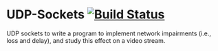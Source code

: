 # UDP-Sockets [![Build Status](https://travis-ci.org/bhimeshchauhan/UDP-Sockets.svg?branch=master)](https://travis-ci.org/bhimeshchauhan/UDP-Sockets)
UDP sockets to write a program to implement network impairments (i.e., loss and delay), and study this effect on a video stream.
